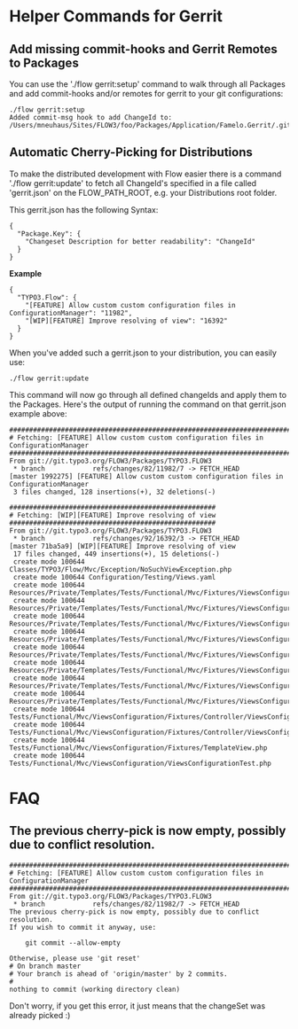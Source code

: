 # Helper Commands for Gerrit

## Add missing commit-hooks and Gerrit Remotes to Packages

You can use the './flow gerrit:setup' command to walk through all
Packages and add commit-hooks and/or remotes for gerrit to your
git configurations:

```
./flow gerrit:setup
Added commit-msg hook to add ChangeId to: /Users/mneuhaus/Sites/FLOW3/foo/Packages/Application/Famelo.Gerrit/.git
```

## Automatic Cherry-Picking for Distributions

To make the distributed development with Flow easier there is
a command './flow gerrit:update' to fetch all ChangeId's specified
in a file called 'gerrit.json' on the FLOW_PATH_ROOT, e.g. your
Distributions root folder.

This gerrit.json has the following Syntax:

```
{
  "Package.Key": {
    "Changeset Description for better readability": "ChangeId"
  }
}
```

**Example**

```
{
  "TYPO3.Flow": {
    "[FEATURE] Allow custom custom configuration files in ConfigurationManager": "11982",
    "[WIP][FEATURE] Improve resolving of view": "16392"
  }
}
```

When you've added such a gerrit.json to your distribution, you can easily use:

```
./flow gerrit:update
```

This command will now go through all defined changeIds and apply them to the Packages.
Here's the output of running the command on that gerrit.json example above:

```
#####################################################################################
# Fetching: [FEATURE] Allow custom custom configuration files in ConfigurationManager
#####################################################################################
From git://git.typo3.org/FLOW3/Packages/TYPO3.FLOW3
 * branch            refs/changes/82/11982/7 -> FETCH_HEAD
[master 1992275] [FEATURE] Allow custom custom configuration files in ConfigurationManager
 3 files changed, 128 insertions(+), 32 deletions(-)

####################################################
# Fetching: [WIP][FEATURE] Improve resolving of view
####################################################
From git://git.typo3.org/FLOW3/Packages/TYPO3.FLOW3
 * branch            refs/changes/92/16392/3 -> FETCH_HEAD
[master 71ba5a9] [WIP][FEATURE] Improve resolving of view
 17 files changed, 449 insertions(+), 15 deletions(-)
 create mode 100644 Classes/TYPO3/Flow/Mvc/Exception/NoSuchViewException.php
 create mode 100644 Configuration/Testing/Views.yaml
 create mode 100644 Resources/Private/Templates/Tests/Functional/Mvc/Fixtures/ViewsConfigurationTest/ChangedOnActionLevel.html
 create mode 100644 Resources/Private/Templates/Tests/Functional/Mvc/Fixtures/ViewsConfigurationTest/ChangedOnControllerLevel.html
 create mode 100644 Resources/Private/Templates/Tests/Functional/Mvc/Fixtures/ViewsConfigurationTest/ChangedOnPackageLevel.html
 create mode 100644 Resources/Private/Templates/Tests/Functional/Mvc/Fixtures/ViewsConfigurationTest/First.html
 create mode 100644 Resources/Private/Templates/Tests/Functional/Mvc/Fixtures/ViewsConfigurationTest/FirstChanged.html
 create mode 100644 Resources/Private/Templates/Tests/Functional/Mvc/Fixtures/ViewsConfigurationTest/RenderOther.html
 create mode 100644 Resources/Private/Templates/Tests/Functional/Mvc/Fixtures/ViewsConfigurationTest/Second.html
 create mode 100644 Resources/Private/Templates/Tests/Functional/Mvc/Fixtures/ViewsConfigurationTest/Widget.html
 create mode 100644 Tests/Functional/Mvc/ViewsConfiguration/Fixtures/Controller/ViewsConfigurationTestAController.php
 create mode 100644 Tests/Functional/Mvc/ViewsConfiguration/Fixtures/Controller/ViewsConfigurationTestBController.php
 create mode 100644 Tests/Functional/Mvc/ViewsConfiguration/Fixtures/TemplateView.php
 create mode 100644 Tests/Functional/Mvc/ViewsConfiguration/ViewsConfigurationTest.php
```

# FAQ

## The previous cherry-pick is now empty, possibly due to conflict resolution.

```
#####################################################################################
# Fetching: [FEATURE] Allow custom custom configuration files in ConfigurationManager
#####################################################################################
From git://git.typo3.org/FLOW3/Packages/TYPO3.FLOW3
 * branch            refs/changes/82/11982/7 -> FETCH_HEAD
The previous cherry-pick is now empty, possibly due to conflict resolution.
If you wish to commit it anyway, use:

    git commit --allow-empty

Otherwise, please use 'git reset'
# On branch master
# Your branch is ahead of 'origin/master' by 2 commits.
#
nothing to commit (working directory clean)
```

Don't worry, if you get this error, it just means that the changeSet was already picked :)
